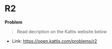 # R2

**Problem**
>Read decription on the Kattis website below

- Link: https://open.kattis.com/problems/r2